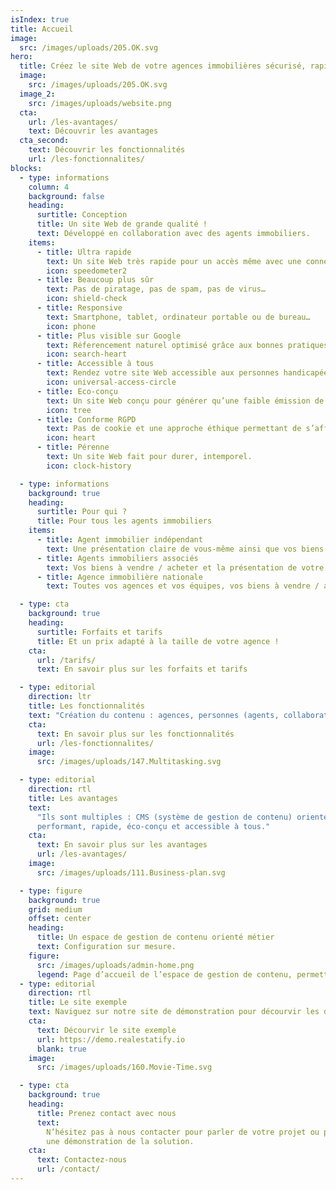 ```yaml
---
isIndex: true
title: Accueil
image:
  src: /images/uploads/205.OK.svg
hero:
  title: Créez le site Web de votre agences immobilières sécurisé, rapide et accessible à tous.
  image:
    src: /images/uploads/205.OK.svg
  image_2:
    src: /images/uploads/website.png
  cta:
    url: /les-avantages/
    text: Découvrir les avantages
  cta_second:
    text: Découvrir les fonctionnalités
    url: /les-fonctionnalites/
blocks:
  - type: informations
    column: 4
    background: false
    heading:
      surtitle: Conception
      title: Un site Web de grande qualité !
      text: Développé en collaboration avec des agents immobiliers.
    items:
      - title: Ultra rapide
        text: Un site Web très rapide pour un accès même avec une connexion faible.
        icon: speedometer2
      - title: Beaucoup plus sûr
        text: Pas de piratage, pas de spam, pas de virus…
        icon: shield-check
      - title: Responsive
        text: Smartphone, tablet, ordinateur portable ou de bureau…
        icon: phone
      - title: Plus visible sur Google
        text: Réferencement naturel optimisé grâce aux bonnes pratiques.
        icon: search-heart
      - title: Accessible à tous
        text: Rendez votre site Web accessible aux personnes handicapées.
        icon: universal-access-circle
      - title: Eco-conçu
        text: Un site Web conçu pour générer qu’une faible émission de carbone.
        icon: tree
      - title: Conforme RGPD
        text: Pas de cookie et une approche éthique permettant de s’affranchir des outils Google.
        icon: heart
      - title: Pérenne
        text: Un site Web fait pour durer, intemporel.
        icon: clock-history

  - type: informations
    background: true
    heading:
      surtitle: Pour qui ?
      title: Pour tous les agents immobiliers
    items:
      - title: Agent immobilier indépendant
        text: Une présentation claire de vous-même ainsi que vos biens à vendre / acheter.
      - title: Agents immobiliers associés
        text: Vos biens à vendre / acheter et la présentation de votre agence ainsi que les différents membres de l’équipe.
      - title: Agence immobilière nationale
        text: Toutes vos agences et vos équipes, vos biens à vendre / acheter, votre actualité, en français ou en plusieurs langues.

  - type: cta
    background: true
    heading:
      surtitle: Forfaits et tarifs
      title: Et un prix adapté à la taille de votre agence !
    cta:
      url: /tarifs/
      text: En savoir plus sur les forfaits et tarifs

  - type: editorial
    direction: ltr
    title: Les fonctionnalités
    text: "Création du contenu : agences, personnes (agents, collaborateurs…), actualités…"
    cta:
      text: En savoir plus sur les fonctionnalités
      url: /les-fonctionnalites/
    image:
      src: /images/uploads/147.Multitasking.svg

  - type: editorial
    direction: rtl
    title: Les avantages
    text:
      "Ils sont multiples : CMS (système de gestion de contenu) orienté métier, sécurité maximale, site Web
      performant, rapide, éco-conçu et accessible à tous."
    cta:
      text: En savoir plus sur les avantages
      url: /les-avantages/
    image:
      src: /images/uploads/111.Business-plan.svg

  - type: figure
    background: true
    grid: medium
    offset: center
    heading:
      title: Un espace de gestion de contenu orienté métier
      text: Configuration sur mesure.
    figure:
      src: /images/uploads/admin-home.png
      legend: Page d’accueil de l’espace de gestion de contenu, permettant la mise à jour de votre site Web.
  - type: editorial
    direction: rtl
    title: Le site exemple
    text: Naviguez sur notre site de démonstration pour décourvir les différents types de contenus.
    cta:
      text: Décourvir le site exemple
      url: https://demo.realestatify.io
      blank: true
    image:
      src: /images/uploads/160.Movie-Time.svg

  - type: cta
    background: true
    heading:
      title: Prenez contact avec nous
      text:
        N’hésitez pas à nous contacter pour parler de votre projet ou planifier
        une démonstration de la solution.
    cta:
      text: Contactez-nous
      url: /contact/
---
```

